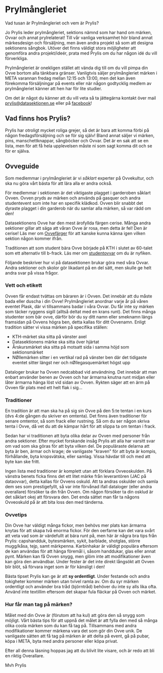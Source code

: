# Prylmångleriet

Vad tusan är Prylmångleriet och vem är Prylis?

Jo Prylis leder prylmångleriet, sektions nämnd som har hand om märken, Ovvar och annat prylrelaterat! Till vår vanliga verksamhet hör bland annat märkesdesign och försäljning, men även andra projekt så som att designa sektionens sångbok. Utöver det finns väldigt stora möjligheter att genomföra andra projekt/ideér, prata med Prylis om du har någon idé du vill förverkliga.

Prylmångleriet är onekligen stället att vända dig till om du vill pimpa din Ovve bortom alla tänkbara gränser. Vanligtvis säljer prylmångleriet märken i META varannan fredag mellan 12:15 och 13:00, men det kan även förekomma försäljningar på events eller när någon godtycklig medlem av prylmångleriet känner att hen har för lite studier. 

Om det är något du känner att du vill veta så ta jättegärna kontakt över mail [prylis@datasektionen.se](mailto:prylis@datasektionen.se) eller på [facebook](https://www.facebook.com/dataprylis)!

## Vad finns hos Prylis?

Prylis har otroligt mycket roliga grejer, så det är bara att komma förbi på någon fredagsförsäljning och se för sig själv! Bland annat säljer vi märken, pins, manschettknappar, sångböcker och Ovvar. Det är en sak att se en lista, men för att få hela upplevelsen måste ni som sagt komma dit och se för er själva.

<!---
## TJO ETTAN!
## Vad är det här för fasoner, märken?
## Ja, ni ska ju göra erat årskursmärke!!!

Årskursmärket är ett märke som är unikt för er årskurs, det är bara ert och ni bestämmer hur det ska se ut! Det gör ni genom att spotta ut så många olika förslag att ni kräks, och sen kommer ni att få rösta på vilket förslag ni tycker är minst dåligt.

## Tidigare märken

[Håååååååår](https://www.dropbox.com/sh/lj0v7gnd0ka6lm2/AAD476H0BQdIpU3OAo58pOIka?dl=0) är några märken från tidigare årskurser, bara så att ni vet hur otroligt lågt ribban ligger.

## Hur gör man dåååråååhhhh?!?
## Men använd mallen bara

För att allting ska gå smidigt som smör finns det en ball mall (en ballmall?) att utgå ifrån. Den finns [här](https://www.dropbox.com/s/d50wfb3r95nglh4/%C3%85rskursm%C3%A4rke%20mall.svg?dl=0). Mallen öppnas bäst i Inkscape, använder ni något annat kan ni behöva böja om texten eller göra andra jobbigheter. Snälla använd Inkscape så slipper jag pilla.

## Hur skickar man in dååå?

När du har gjort ett jävligt vasst (eller riktigt ovasst) märke ska du bara transportera det genom cyberrymden till mig! Det gör du genom att bifoga filen i ett sånt där ebrev (Snälla skicka inte vanliga brev) till [prylis@datasektionen.se](mailto:prylis@datasektionen.se). Sätt ämnesraden “Det Quartuaste årskursmärket evah”, så hamnar alla mail på samma ställe. Annars blir allting bara dåligt.

Om du har gjort märket i vektorformat (bra!!!), skicka in den filen. Annars funkar en snuskigt högupplöst jpg eller png.

Skicka in ditt förslag senast 8 dec.

## Texten

Juste, du vet den där roliga texten som står på alla årskursmärken? Den ska __inte__ vara med i designen. Den kommer också bli framröstad samtidigt som märket. Du får gärna komma på nånting klyftigt som hör ihop med ditt märke, men det finns ingen garanti för att den texten vinner.

## Men när ska vi rösta dååååh?

Ni får välja ert årskursmärke på en Onsdagspub den 7 december. Först kommer ni att välja ett märke, sen får ni lägga fram förslag på en text och välja en sådan. På så sätt så kommer ni att få det bästa årskursmärket evah!

## Just do it!
-->

## Ovveguide

Som medlemmar i prylmångleriet är vi *såklart* experter på Ovvekultur, och ska nu göra vårt bästa för att lära alla er andra också.

För medlemmar i sektionen är det viktigaste plagget i garderoben såklart Ovven. Ovven pryds av märken och används på gasquer och andra studentevent som inte har en specifik klädkod. Ovven blir snabbt det dyraste plagget i din garderob när du samlar alla märken, så var rädd om den!

Datasektionens Ovve har den mest ärofyllda färgen cerise. Många andra sektioner gillar att säga att våran Ovve är rosa, men detta är fel! Den är cerise! Läs mer om [Ovvefärger](https://sv.wikipedia.org/wiki/Lista_över_studentoverallsfärger) för att kanske kunna känna igen vilken sektion någon kommer ifrån.

Traditionen att som student bära Ovve började på KTH i slutet av 60-talet som ett alternativ till b-frack. Läs mer om [studentovvar](https://sv.wikipedia.org/wiki/Studentoverall) om du är nyfiken.

Följande beskriver hur vi på datasektionen brukar göra med våra Ovvar. Andra sektioner och skolor gör likadant på en del sätt, men skulle ge helt andra svar på vissa frågor.

### Vett och etikett

Ovven får endast tvättas om bäraren är i Ovven. Det innebär att du måste bada eller duscha i din Ovve! Prylmångleriet anordnar varje år på våren eventet Plask, där vi tillsammans badar i våra Ovvar. Du får inte sy märken som täcker ryggens sigill (alltså deltat med en krans runt). Det finns många studenter som bär ovve, därför bör du sy ditt namn eller smeknamn längs framsidan på Ovvens högra ben, detta kallas för ditt Ovvenamn.
Enligt tradition sätter vi vissa märken på specifika ställen:

- KTH-märket ska sitta på vänster axel
- Datasektionens märke ska sitta över hjärtat
- Årskursmärket ska sitta på motsatt sida i samma höjd som sektionsmärket
- NØllemärken sitter i en vertikal rad på vänster ben där det tidigaste eventet sitter längst ner och nØllegasquemärket högst upp

Dataloger brukar ha Ovven nedcabbad vid användning. Det innebär att man enbart använder benen av Ovven och har ärmarna knutna runt midjan eller låter ärmarna hänga löst vid sidan av Ovven. Rykten säger att en ärm på Ovven får plats med ett helt flak i sig...

### Traditioner

En tradition är att man ska ha på sig sin Ovve på den 5:te tentan i en kurs (dvs 4:de gången du skriver en omtenta). Det finns även traditioner för senare omtentor, så som frack eller rustning. Så om du ser någon skriva tenta i Ovve, då vet du att de kämpar hårt för att slippa ta om tentan i frack.

Sedan har vi traditionen att byta olika delar av Ovven med personer från andra sektioner. Efter mycket forskande insåg Prylis att alla har varsitt svar om vad som ska göras för att byta vilken del. De populäraste delarna att byta är ben, ärmar och krage; de vanligaste "kraven" för att byta är kompis, förhållande, byta kropsvätska, eller samlag. Vissa hävdar till och med att byte kan ske fritt.

Ingen lista med traditioner är komplett utan att förklara Ovveoskulden. På vänstra benets ficka finns det ett litet märke från leverantören (JAC på dataovvar), detta kallas för Ovvens oskuld. Att ta andras oskulder och samla dem ses som prestigefyllt, så var inte förvånad ifall dataloger (eller andra overallare) försöker ta din från Ovven. Om någon försöker ta din osklud är det såklart okej att försvara den. Det enda sättet man får ta någons Ovveoskuld på är att bita loss den med tänderna.

### Ovvetips

Din Ovve har väldigt många fickor, men behövs mer plats kan ärmarna knytas för att skapa två enorma fickor. För den oerfarne kan det vara svårt att veta vad som är värdefullt at bära runt på, men här är några bra tips från Prylis: capshandduk, bytesmärken, sykit, barblade, shotglas, större mugg/kåsa, tejp, samt märkpenna. Karbinhakar är väldigt populära eftersom de kan användas för att hänga föremål i, såsom handdukar, glas eller annat pynt. Märken kan få Ovven snygg, men glöm inte att modifikationer även kan göra den användbar. Under fester är det inte direkt långsökt att Ovven blir blöt, så förvara inget som är för känsligt i den!

Bästa tipset Prylis kan ge är att **sy ordentligt**. Under festande och andra tokigheter kommer märken utan tvivel ramla av. Om du syr märken ordentligt och använder bra tråd (björntråd) behöver du inte sy alls lika ofta. Använd inte textillim eftersom det skapar fula fläckar på Ovven och märket.

### Hur får man tag på märken?

Målet med din Ovve är (förutom att ha kul) att göra den så snygg som möjligt. Vårt bästa tips för att uppnå det målet är att fylla den med så många olika coola märken som du kan få tag på. Tillsammans med andra modifikationer kommer märkena vara det som gör din Ovve unik. De vanligaste sätten att få tag på märken är att delta på event, gå på pubar, köpa i META, byta med andra personer eller köpa privat.

Efter all denna läsning hoppas jag att du blivit lite visare, och är redo att bli en riktig Overallare. 

Mvh
Prylis

